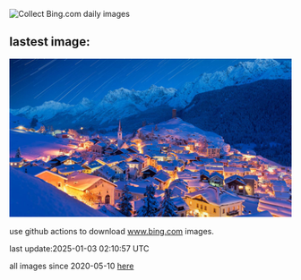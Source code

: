 ![Collect Bing.com daily images](https://github.com/counter2015/bing-daily-images/workflows/Collect%20Bing.com%20daily%20images/badge.svg)
## lastest image:
![](images/img.jpg)

use github actions to download www.bing.com images.

last update:2025-01-03 02:10:57 UTC

all images since 2020-05-10 [here](https://github.com/counter2015/bing-daily-images/tree/master/images) 
